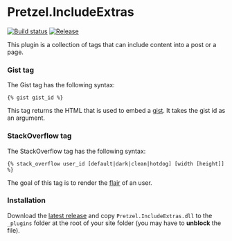 # Pretzel.IncludeExtras

[![Build status](https://ci.appveyor.com/api/projects/status/0j0bnar94fs3mhsi?svg=true)](https://ci.appveyor.com/project/k94ll13nn3/pretzel-includeextras)
[![Release](https://img.shields.io/github/release/k94ll13nn3/Pretzel.IncludeExtras.svg)](https://github.com/k94ll13nn3/Pretzel.IncludeExtras/releases/latest)

This plugin is a collection of tags that can include content into a  post or a page.

### Gist tag

The Gist tag has the following syntax:

```
{% gist gist_id %}
```

This tag returns the HTML that is used to embed a [gist](https://gist.github.com/). It takes the gist id as an argument.

### StackOverflow tag

The StackOverflow tag has the following syntax:

```
{% stack_overflow user_id [default|dark|clean|hotdog] [width [height]] %}
```

The goal of this tag is to render the [flair](http://stackoverflow.com/users/flair) of an user.

### Installation

Download the [latest release](https://github.com/k94ll13nn3/Pretzel.IncludeExtras/releases/latest) and copy `Pretzel.IncludeExtras.dll` to the `_plugins` folder at the root of your site folder (you may have to **unblock** the file).